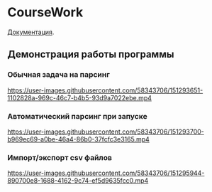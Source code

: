 # CourseWork
  [Документация](https://prytkovm.github.io/).
## Демонстрация работы программы
### Обычная задача на парсинг

https://user-images.githubusercontent.com/58343706/151293651-1102828a-969c-46c7-b4b5-93d9a7022ebe.mp4


### Автоматический парсинг при запуске


https://user-images.githubusercontent.com/58343706/151293700-b969ec69-a0be-46a4-86b0-37fcfc3e3165.mp4


### Импорт/экспорт csv файлов


https://user-images.githubusercontent.com/58343706/151295944-890700e8-1688-4162-9c74-ef5d9635fcc0.mp4

